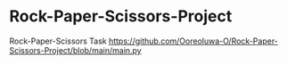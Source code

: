 # Rock-Paper-Scissors-Project
Rock-Paper-Scissors Task
https://github.com/Ooreoluwa-O/Rock-Paper-Scissors-Project/blob/main/main.py
